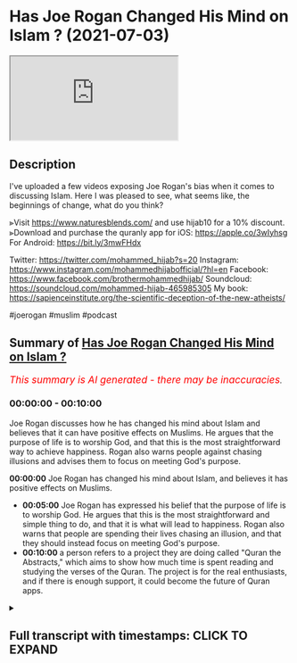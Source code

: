 # Has Joe Rogan Changed His Mind on Islam ? (2021-07-03)

<iframe loading='lazy' src='https://www.youtube.com/embed/WWnaQR9OHeI'></iframe>

## Description

I've uploaded a few videos exposing Joe Rogan's bias when it comes to discussing Islam. Here I was pleased to see, what seems like, the beginnings of change, what do you think? 

⪢Visit https://www.naturesblends.com/ and use hijab10 for a 10% discount. 
⪢Download and purchase the quranly app for iOS: https://apple.co/3wIyhsg
For Android: https://bit.ly/3mwFHdx

Twitter: https://twitter.com/mohammed_hijab?s=20
Instagram: https://www.instagram.com/mohammedhijabofficial/?hl=en
Facebook: https://www.facebook.com/brothermohammedhijab/
Soundcloud: https://soundcloud.com/mohammed-hijab-465985305
My book: https://sapienceinstitute.org/the-scientific-deception-of-the-new-atheists/

#joerogan #muslim #podcast

## Summary of [Has Joe Rogan Changed His Mind on Islam ?](https://www.youtube.com/watch?v=WWnaQR9OHeI)


*<span style="color:red; font-size:125%">This summary is AI generated - there may be inaccuracies</span>. [](/)*

### <a onclick="modifyYTiframeseektime('0')">00:00:00</a> - <a onclick="modifyYTiframeseektime('600')">00:10:00</a>

 Joe Rogan discusses how he has changed his mind about Islam and believes that it can have positive effects on Muslims. He argues that the purpose of life is to worship God, and that this is the most straightforward way to achieve happiness. Rogan also warns people against chasing illusions and advises them to focus on meeting God's purpose.

**<a onclick="modifyYTiframeseektime('0')">00:00:00</a>** Joe Rogan has changed his mind about Islam, and believes it has positive effects on Muslims.
* **<a onclick="modifyYTiframeseektime('300')">00:05:00</a>** Joe Rogan has expressed his belief that the purpose of life is to worship God. He argues that this is the most straightforward and simple thing to do, and that it is what will lead to happiness. Rogan also warns that people are spending their lives chasing an illusion, and that they should instead focus on meeting God's purpose.
* **<a onclick="modifyYTiframeseektime('600')">00:10:00</a>**  a person refers to a project they are doing called "Quran the Abstracts," which aims to show how much time is spent reading and studying the verses of the Quran. The project is for the real enthusiasts, and if there is enough support, it could become the future of Quran apps.

<details><summary><h2>Full transcript with timestamps: CLICK TO EXPAND</h2></summary>

<a onclick="modifyYTiframeseektime('0')">0:00:00</a> [Music]  
<a onclick="modifyYTiframeseektime('5')">0:00:05</a> is the hijab 10  
<a onclick="modifyYTiframeseektime('7')">0:00:07</a> discount code for 10 percent discount on  
<a onclick="modifyYTiframeseektime('9')">0:00:09</a> a wide range of products including  
<a onclick="modifyYTiframeseektime('11')">0:00:11</a> premium ethiopian black seed products  
<a onclick="modifyYTiframeseektime('13')">0:00:13</a> assalamu alaikum  
<a onclick="modifyYTiframeseektime('16')">0:00:16</a> i recently saw a clip a very short clip  
<a onclick="modifyYTiframeseektime('20')">0:00:20</a> of joe rogan saying good words about  
<a onclick="modifyYTiframeseektime('22')">0:00:22</a> islam  
<a onclick="modifyYTiframeseektime('23')">0:00:23</a> this is change of heart there's a change  
<a onclick="modifyYTiframeseektime('26')">0:00:26</a> of mind  
<a onclick="modifyYTiframeseektime('27')">0:00:27</a> let's take a look at what he has to say  
<a onclick="modifyYTiframeseektime('29')">0:00:29</a> come back and comment  
<a onclick="modifyYTiframeseektime('30')">0:00:30</a> islam originally was the they were  
<a onclick="modifyYTiframeseektime('33')">0:00:33</a> scientists man  
<a onclick="modifyYTiframeseektime('34')">0:00:34</a> i mean they were they if you look at  
<a onclick="modifyYTiframeseektime('36')">0:00:36</a> these the early islamic world they were  
<a onclick="modifyYTiframeseektime('38')">0:00:38</a> the ones that  
<a onclick="modifyYTiframeseektime('39')">0:00:39</a> were the most advanced at one point in  
<a onclick="modifyYTiframeseektime('41')">0:00:41</a> history they were the ones that were  
<a onclick="modifyYTiframeseektime('42')">0:00:42</a> pushing mathematics and science and  
<a onclick="modifyYTiframeseektime('45')">0:00:45</a> and reason and logic you know it's just  
<a onclick="modifyYTiframeseektime('48')">0:00:48</a> it  
<a onclick="modifyYTiframeseektime('48')">0:00:48</a> it comes in cycles man it comes in  
<a onclick="modifyYTiframeseektime('50')">0:00:50</a> cycles of suppression and dominance and  
<a onclick="modifyYTiframeseektime('52')">0:00:52</a> you know the the real concern is  
<a onclick="modifyYTiframeseektime('56')">0:00:56</a> unstoppable dictatorships like china and  
<a onclick="modifyYTiframeseektime('58')">0:00:58</a> russia and  
<a onclick="modifyYTiframeseektime('59')">0:00:59</a> when when there's no dissent and no  
<a onclick="modifyYTiframeseektime('62')">0:01:02</a> discussion  
<a onclick="modifyYTiframeseektime('63')">0:01:03</a> i've got a lot of friends who are arabs  
<a onclick="modifyYTiframeseektime('65')">0:01:05</a> i spend a lot of time in the middle east  
<a onclick="modifyYTiframeseektime('67')">0:01:07</a> i love them they're awesome there are  
<a onclick="modifyYTiframeseektime('69')">0:01:09</a> some factions that  
<a onclick="modifyYTiframeseektime('70')">0:01:10</a> say we've got to go blow ourselves up  
<a onclick="modifyYTiframeseektime('72')">0:01:12</a> and that's obviously some factions of  
<a onclick="modifyYTiframeseektime('74')">0:01:14</a> christianity  
<a onclick="modifyYTiframeseektime('75')">0:01:15</a> too right 100  
<a onclick="modifyYTiframeseektime('78')">0:01:18</a> absolutely in america right and i  
<a onclick="modifyYTiframeseektime('80')">0:01:20</a> guarantee you absolutely we were being  
<a onclick="modifyYTiframeseektime('81')">0:01:21</a> invaded and attacked  
<a onclick="modifyYTiframeseektime('83')">0:01:23</a> by muslims all the time it'd probably be  
<a onclick="modifyYTiframeseektime('85')">0:01:25</a> some radical fundamentalist christians  
<a onclick="modifyYTiframeseektime('87')">0:01:27</a> that would want to do the same thing  
<a onclick="modifyYTiframeseektime('89')">0:01:29</a> right that some some muslim sex have  
<a onclick="modifyYTiframeseektime('92')">0:01:32</a> done so first thing i want to say is  
<a onclick="modifyYTiframeseektime('93')">0:01:33</a> that this is  
<a onclick="modifyYTiframeseektime('94')">0:01:34</a> much more of a positive and constructive  
<a onclick="modifyYTiframeseektime('96')">0:01:36</a> tone  
<a onclick="modifyYTiframeseektime('97')">0:01:37</a> than what we have been used to with the  
<a onclick="modifyYTiframeseektime('99')">0:01:39</a> joe rogan experience  
<a onclick="modifyYTiframeseektime('101')">0:01:41</a> in the last half decade or so and  
<a onclick="modifyYTiframeseektime('104')">0:01:44</a> obviously there's something welcome that  
<a onclick="modifyYTiframeseektime('107')">0:01:47</a> you speak in this manner and start  
<a onclick="modifyYTiframeseektime('108')">0:01:48</a> looking in a positive  
<a onclick="modifyYTiframeseektime('109')">0:01:49</a> way about the religion of islam and it's  
<a onclick="modifyYTiframeseektime('114')">0:01:54</a> high time that that is the case and you  
<a onclick="modifyYTiframeseektime('115')">0:01:55</a> say a few good words about the religion  
<a onclick="modifyYTiframeseektime('117')">0:01:57</a> of islam  
<a onclick="modifyYTiframeseektime('119')">0:01:59</a> but i want to remind you of something  
<a onclick="modifyYTiframeseektime('120')">0:02:00</a> that malcolm x  
<a onclick="modifyYTiframeseektime('122')">0:02:02</a> uh beautifully verbalized and he said  
<a onclick="modifyYTiframeseektime('124')">0:02:04</a> you stick a knife  
<a onclick="modifyYTiframeseektime('126')">0:02:06</a> in my back nine inches and pull out  
<a onclick="modifyYTiframeseektime('130')">0:02:10</a> and pull it out six inches there's no  
<a onclick="modifyYTiframeseektime('133')">0:02:13</a> progress  
<a onclick="modifyYTiframeseektime('135')">0:02:15</a> if you pull it out all the way and  
<a onclick="modifyYTiframeseektime('138')">0:02:18</a> that's not progress  
<a onclick="modifyYTiframeseektime('139')">0:02:19</a> progress is healing the wound that the  
<a onclick="modifyYTiframeseektime('142')">0:02:22</a> blow made  
<a onclick="modifyYTiframeseektime('143')">0:02:23</a> and they haven't even pulled out the  
<a onclick="modifyYTiframeseektime('145')">0:02:25</a> knife out  
<a onclick="modifyYTiframeseektime('147')">0:02:27</a> much less heal the wound they won't even  
<a onclick="modifyYTiframeseektime('150')">0:02:30</a> admit the knife is there  
<a onclick="modifyYTiframeseektime('152')">0:02:32</a> to be honest with you this i have to  
<a onclick="modifyYTiframeseektime('154')">0:02:34</a> just admit my disappointment with  
<a onclick="modifyYTiframeseektime('157')">0:02:37</a> much of what you guys do and when i see  
<a onclick="modifyYTiframeseektime('159')">0:02:39</a> you guys  
<a onclick="modifyYTiframeseektime('160')">0:02:40</a> kind of so-called alt-right  
<a onclick="modifyYTiframeseektime('163')">0:02:43</a> uh commentators on internet that you've  
<a onclick="modifyYTiframeseektime('167')">0:02:47</a> got your knife in the back of the muslim  
<a onclick="modifyYTiframeseektime('169')">0:02:49</a> community's back  
<a onclick="modifyYTiframeseektime('170')">0:02:50</a> and you're maybe slowly pulling it out  
<a onclick="modifyYTiframeseektime('172')">0:02:52</a> but you don't even want to admit it's  
<a onclick="modifyYTiframeseektime('174')">0:02:54</a> there  
<a onclick="modifyYTiframeseektime('175')">0:02:55</a> talking about us talking at  
<a onclick="modifyYTiframeseektime('178')">0:02:58</a> us and not to us scarcely  
<a onclick="modifyYTiframeseektime('182')">0:03:02</a> seldomly to us  
<a onclick="modifyYTiframeseektime('186')">0:03:06</a> and i say this that has to change  
<a onclick="modifyYTiframeseektime('189')">0:03:09</a> if discourse is going to be positive in  
<a onclick="modifyYTiframeseektime('192')">0:03:12</a> the next half decade  
<a onclick="modifyYTiframeseektime('194')">0:03:14</a> what i wanted to say in the remainder of  
<a onclick="modifyYTiframeseektime('196')">0:03:16</a> this video  
<a onclick="modifyYTiframeseektime('198')">0:03:18</a> was i wanted to give you our perspective  
<a onclick="modifyYTiframeseektime('200')">0:03:20</a> as muslims  
<a onclick="modifyYTiframeseektime('202')">0:03:22</a> on the purpose of life because one of  
<a onclick="modifyYTiframeseektime('204')">0:03:24</a> the things you said  
<a onclick="modifyYTiframeseektime('206')">0:03:26</a> was when we're talking about the kaab  
<a onclick="modifyYTiframeseektime('209')">0:03:29</a> and the circumambulation  
<a onclick="modifyYTiframeseektime('210')">0:03:30</a> of muslims around the black box which is  
<a onclick="modifyYTiframeseektime('212')">0:03:32</a> called the kaaba  
<a onclick="modifyYTiframeseektime('214')">0:03:34</a> which is of course one of the the  
<a onclick="modifyYTiframeseektime('217')">0:03:37</a> pillars of islam hajj pilgrimage you  
<a onclick="modifyYTiframeseektime('219')">0:03:39</a> said it does something for them  
<a onclick="modifyYTiframeseektime('222')">0:03:42</a> let's hear what you said and come back  
<a onclick="modifyYTiframeseektime('223')">0:03:43</a> and comment on this you know when you  
<a onclick="modifyYTiframeseektime('225')">0:03:45</a> watch  
<a onclick="modifyYTiframeseektime('226')">0:03:46</a> the muslims uh gather around mecca and  
<a onclick="modifyYTiframeseektime('229')">0:03:49</a> go around the circle  
<a onclick="modifyYTiframeseektime('230')">0:03:50</a> you don't think there's something kind  
<a onclick="modifyYTiframeseektime('231')">0:03:51</a> of beautiful about that amazing about  
<a onclick="modifyYTiframeseektime('234')">0:03:54</a> that they all  
<a onclick="modifyYTiframeseektime('235')">0:03:55</a> peacefully get there they're all dressed  
<a onclick="modifyYTiframeseektime('237')">0:03:57</a> the same and they all like move around  
<a onclick="modifyYTiframeseektime('239')">0:03:59</a> this thing and show respect  
<a onclick="modifyYTiframeseektime('240')">0:04:00</a> obviously it's doing something for them  
<a onclick="modifyYTiframeseektime('242')">0:04:02</a> it has this profound  
<a onclick="modifyYTiframeseektime('244')">0:04:04</a> effect on them joe rogan i want to be  
<a onclick="modifyYTiframeseektime('245')">0:04:05</a> honest with you because i know you're  
<a onclick="modifyYTiframeseektime('247')">0:04:07</a> watching this video i know for a fact  
<a onclick="modifyYTiframeseektime('248')">0:04:08</a> you're watching this video in fact  
<a onclick="modifyYTiframeseektime('249')">0:04:09</a> yeah i want to be honest with you and  
<a onclick="modifyYTiframeseektime('251')">0:04:11</a> tell you that this  
<a onclick="modifyYTiframeseektime('253')">0:04:13</a> language that you're using um it's doing  
<a onclick="modifyYTiframeseektime('256')">0:04:16</a> something for them  
<a onclick="modifyYTiframeseektime('257')">0:04:17</a> it's revelatory of your own  
<a onclick="modifyYTiframeseektime('260')">0:04:20</a> bias and i think your bias may be  
<a onclick="modifyYTiframeseektime('264')">0:04:24</a> something which is referred to in ethics  
<a onclick="modifyYTiframeseektime('266')">0:04:26</a> as egoism  
<a onclick="modifyYTiframeseektime('268')">0:04:28</a> or even in psychology as egoism this  
<a onclick="modifyYTiframeseektime('271')">0:04:31</a> idea  
<a onclick="modifyYTiframeseektime('272')">0:04:32</a> that things should be done for us like  
<a onclick="modifyYTiframeseektime('274')">0:04:34</a> we are the center of attention  
<a onclick="modifyYTiframeseektime('276')">0:04:36</a> that we should be acting on our  
<a onclick="modifyYTiframeseektime('278')">0:04:38</a> self-interest and really that is the  
<a onclick="modifyYTiframeseektime('280')">0:04:40</a> basis for morality not only that  
<a onclick="modifyYTiframeseektime('283')">0:04:43</a> but the purpose of life therefore is for  
<a onclick="modifyYTiframeseektime('285')">0:04:45</a> us to try and get as much of it as we  
<a onclick="modifyYTiframeseektime('287')">0:04:47</a> can  
<a onclick="modifyYTiframeseektime('288')">0:04:48</a> let it do something for us like a slave  
<a onclick="modifyYTiframeseektime('291')">0:04:51</a> life is a slave to us and we're just  
<a onclick="modifyYTiframeseektime('294')">0:04:54</a> here  
<a onclick="modifyYTiframeseektime('295')">0:04:55</a> telling life what to do and this comes  
<a onclick="modifyYTiframeseektime('298')">0:04:58</a> quite  
<a onclick="modifyYTiframeseektime('298')">0:04:58</a> frequently in your podcast if i may be  
<a onclick="modifyYTiframeseektime('300')">0:05:00</a> honest with you and tell you  
<a onclick="modifyYTiframeseektime('302')">0:05:02</a> whether it's you telling people or  
<a onclick="modifyYTiframeseektime('304')">0:05:04</a> asking them about lsds  
<a onclick="modifyYTiframeseektime('306')">0:05:06</a> telling them about your experiences  
<a onclick="modifyYTiframeseektime('307')">0:05:07</a> smoking a big cigar and doing this and  
<a onclick="modifyYTiframeseektime('309')">0:05:09</a> that's what  
<a onclick="modifyYTiframeseektime('310')">0:05:10</a> or you know hgh that you take and the  
<a onclick="modifyYTiframeseektime('312')">0:05:12</a> palumbo ism that you have or the  
<a onclick="modifyYTiframeseektime('314')">0:05:14</a> chain facial change that you've seen  
<a onclick="modifyYTiframeseektime('316')">0:05:16</a> because of the steroid abuse and so on  
<a onclick="modifyYTiframeseektime('318')">0:05:18</a> this is just you are a caricature  
<a onclick="modifyYTiframeseektime('322')">0:05:22</a> and i don't mean this to be rude you are  
<a onclick="modifyYTiframeseektime('324')">0:05:24</a> a caricature of materialism  
<a onclick="modifyYTiframeseektime('326')">0:05:26</a> you basically are emblematic and this is  
<a onclick="modifyYTiframeseektime('329')">0:05:29</a> not the purpose of life we want to say  
<a onclick="modifyYTiframeseektime('331')">0:05:31</a> that the purpose of  
<a onclick="modifyYTiframeseektime('332')">0:05:32</a> life is not so that we may consume  
<a onclick="modifyYTiframeseektime('334')">0:05:34</a> things and it can do things for us  
<a onclick="modifyYTiframeseektime('336')">0:05:36</a> before we  
<a onclick="modifyYTiframeseektime('336')">0:05:36</a> hit the grave the purpose of life is to  
<a onclick="modifyYTiframeseektime('339')">0:05:39</a> worship our creator  
<a onclick="modifyYTiframeseektime('340')">0:05:40</a> that's the purpose of life that we have  
<a onclick="modifyYTiframeseektime('342')">0:05:42</a> a creator he created the human beings  
<a onclick="modifyYTiframeseektime('345')">0:05:45</a> which we we can reason rationally  
<a onclick="modifyYTiframeseektime('348')">0:05:48</a> the purpose of life is to worship that  
<a onclick="modifyYTiframeseektime('350')">0:05:50</a> creator  
<a onclick="modifyYTiframeseektime('351')">0:05:51</a> that's the purpose of life to submit  
<a onclick="modifyYTiframeseektime('353')">0:05:53</a> ourselves to that creator  
<a onclick="modifyYTiframeseektime('355')">0:05:55</a> rousseau very famously said man is born  
<a onclick="modifyYTiframeseektime('358')">0:05:58</a> free but everywhere in chains  
<a onclick="modifyYTiframeseektime('360')">0:06:00</a> the quran states allah  
<a onclick="modifyYTiframeseektime('366')">0:06:06</a> [Music]  
<a onclick="modifyYTiframeseektime('382')">0:06:22</a> has put forward a parable of two men  
<a onclick="modifyYTiframeseektime('385')">0:06:25</a> one of them has many slave masters  
<a onclick="modifyYTiframeseektime('389')">0:06:29</a> and the other one has only one slave  
<a onclick="modifyYTiframeseektime('392')">0:06:32</a> master  
<a onclick="modifyYTiframeseektime('393')">0:06:33</a> are they the same praise be to god  
<a onclick="modifyYTiframeseektime('397')">0:06:37</a> that most people don't understand  
<a onclick="modifyYTiframeseektime('399')">0:06:39</a> meaning  
<a onclick="modifyYTiframeseektime('401')">0:06:41</a> meaning you will always be a slave to  
<a onclick="modifyYTiframeseektime('404')">0:06:44</a> something or someone  
<a onclick="modifyYTiframeseektime('405')">0:06:45</a> whether it's your own desires or  
<a onclick="modifyYTiframeseektime('407')">0:06:47</a> societal expectations  
<a onclick="modifyYTiframeseektime('409')">0:06:49</a> or materialism or a combination of all  
<a onclick="modifyYTiframeseektime('412')">0:06:52</a> those things  
<a onclick="modifyYTiframeseektime('414')">0:06:54</a> or you can decide to be the slave or  
<a onclick="modifyYTiframeseektime('417')">0:06:57</a> submission in submission to the one who  
<a onclick="modifyYTiframeseektime('420')">0:07:00</a> created you and the  
<a onclick="modifyYTiframeseektime('422')">0:07:02</a> quranic message is very straightforward  
<a onclick="modifyYTiframeseektime('424')">0:07:04</a> joe rogan  
<a onclick="modifyYTiframeseektime('425')">0:07:05</a> it's that you have to make the right  
<a onclick="modifyYTiframeseektime('429')">0:07:09</a> decision the purpose of life is to  
<a onclick="modifyYTiframeseektime('431')">0:07:11</a> worship god not to worship yourself  
<a onclick="modifyYTiframeseektime('433')">0:07:13</a> not to worship societal expectations and  
<a onclick="modifyYTiframeseektime('436')">0:07:16</a> you will not receive  
<a onclick="modifyYTiframeseektime('438')">0:07:18</a> happiness tranquility and purpose in  
<a onclick="modifyYTiframeseektime('441')">0:07:21</a> life  
<a onclick="modifyYTiframeseektime('442')">0:07:22</a> you'll be stuck in the second gear of a  
<a onclick="modifyYTiframeseektime('444')">0:07:24</a> meaningless lifestyle  
<a onclick="modifyYTiframeseektime('446')">0:07:26</a> if you think that you can fill the void  
<a onclick="modifyYTiframeseektime('450')">0:07:30</a> of purpose with all of the activities  
<a onclick="modifyYTiframeseektime('453')">0:07:33</a> that you are partaking in  
<a onclick="modifyYTiframeseektime('456')">0:07:36</a> they have no ability in fact  
<a onclick="modifyYTiframeseektime('460')">0:07:40</a> or facility to fill that void is  
<a onclick="modifyYTiframeseektime('462')">0:07:42</a> impossible  
<a onclick="modifyYTiframeseektime('463')">0:07:43</a> the only way to fill that void is  
<a onclick="modifyYTiframeseektime('464')">0:07:44</a> through god the creator  
<a onclick="modifyYTiframeseektime('467')">0:07:47</a> the creator god which is sustaining the  
<a onclick="modifyYTiframeseektime('471')">0:07:51</a> universe and maintaining us  
<a onclick="modifyYTiframeseektime('473')">0:07:53</a> so it's not for us to be expecting from  
<a onclick="modifyYTiframeseektime('476')">0:07:56</a> god or what can religion do for us  
<a onclick="modifyYTiframeseektime('478')">0:07:58</a> it's the wrong question the right  
<a onclick="modifyYTiframeseektime('480')">0:08:00</a> question is what's the purpose of life  
<a onclick="modifyYTiframeseektime('483')">0:08:03</a> and what can we do to meet that purpose  
<a onclick="modifyYTiframeseektime('488')">0:08:08</a> we say the purpose of life is to worship  
<a onclick="modifyYTiframeseektime('490')">0:08:10</a> god  
<a onclick="modifyYTiframeseektime('491')">0:08:11</a> it's really as straightforward and  
<a onclick="modifyYTiframeseektime('492')">0:08:12</a> simple as that submit our will to god  
<a onclick="modifyYTiframeseektime('495')">0:08:15</a> and the world is like a shadow joe rogan  
<a onclick="modifyYTiframeseektime('499')">0:08:19</a> the world is like a shadow all the  
<a onclick="modifyYTiframeseektime('501')">0:08:21</a> happiness they're in  
<a onclick="modifyYTiframeseektime('503')">0:08:23</a> is like a shadow the more you try  
<a onclick="modifyYTiframeseektime('507')">0:08:27</a> and walk towards it the more  
<a onclick="modifyYTiframeseektime('511')">0:08:31</a> it moves away from you  
<a onclick="modifyYTiframeseektime('514')">0:08:34</a> and that's what you'll find i'm sure you  
<a onclick="modifyYTiframeseektime('516')">0:08:36</a> have already found that joe rogan  
<a onclick="modifyYTiframeseektime('518')">0:08:38</a> and what you will continue to find the  
<a onclick="modifyYTiframeseektime('520')">0:08:40</a> pursuit of happiness therefore  
<a onclick="modifyYTiframeseektime('522')">0:08:42</a> which is a phrase that's entrenched  
<a onclick="modifyYTiframeseektime('525')">0:08:45</a> in the american documents is nothing but  
<a onclick="modifyYTiframeseektime('528')">0:08:48</a> a mirage  
<a onclick="modifyYTiframeseektime('530')">0:08:50</a> is nothing but a delusion  
<a onclick="modifyYTiframeseektime('535')">0:08:55</a> and the true way out of nihilism  
<a onclick="modifyYTiframeseektime('539')">0:08:59</a> and a completely purposeless lifestyle  
<a onclick="modifyYTiframeseektime('542')">0:09:02</a> is a strong purpose which can only be  
<a onclick="modifyYTiframeseektime('544')">0:09:04</a> granted  
<a onclick="modifyYTiframeseektime('545')">0:09:05</a> through the creator god we're happy to  
<a onclick="modifyYTiframeseektime('548')">0:09:08</a> have these conversations joe rogan  
<a onclick="modifyYTiframeseektime('550')">0:09:10</a> and we need to have this conversation so  
<a onclick="modifyYTiframeseektime('552')">0:09:12</a> you need to think deeply about what i've  
<a onclick="modifyYTiframeseektime('554')">0:09:14</a> said  
<a onclick="modifyYTiframeseektime('555')">0:09:15</a> because you don't have much time to be  
<a onclick="modifyYTiframeseektime('557')">0:09:17</a> to be honest with you on this planet  
<a onclick="modifyYTiframeseektime('559')">0:09:19</a> how long how old are you i mean would  
<a onclick="modifyYTiframeseektime('561')">0:09:21</a> you respect  
<a onclick="modifyYTiframeseektime('562')">0:09:22</a> you're pushing 60 now are you you know  
<a onclick="modifyYTiframeseektime('565')">0:09:25</a> how old are you  
<a onclick="modifyYTiframeseektime('565')">0:09:25</a> how are joe rogan and it's not even  
<a onclick="modifyYTiframeseektime('567')">0:09:27</a> about age because people die  
<a onclick="modifyYTiframeseektime('569')">0:09:29</a> in their uh when they're young but  
<a onclick="modifyYTiframeseektime('572')">0:09:32</a> you're pushing 60 now jorgen  
<a onclick="modifyYTiframeseektime('574')">0:09:34</a> 10 20 more years you you know it's over  
<a onclick="modifyYTiframeseektime('576')">0:09:36</a> really you can't even  
<a onclick="modifyYTiframeseektime('578')">0:09:38</a> you know if you take hdh from the horse  
<a onclick="modifyYTiframeseektime('580')">0:09:40</a> himself it's not going to be  
<a onclick="modifyYTiframeseektime('582')">0:09:42</a> putting you back into the age of youth  
<a onclick="modifyYTiframeseektime('585')">0:09:45</a> so you need to start thinking about the  
<a onclick="modifyYTiframeseektime('587')">0:09:47</a> purpose of life  
<a onclick="modifyYTiframeseektime('588')">0:09:48</a> and think about the grave as heidiger  
<a onclick="modifyYTiframeseektime('591')">0:09:51</a> said  
<a onclick="modifyYTiframeseektime('592')">0:09:52</a> as his preferable advice that if you  
<a onclick="modifyYTiframeseektime('595')">0:09:55</a> want authenticity in life  
<a onclick="modifyYTiframeseektime('596')">0:09:56</a> think about the grave  
<a onclick="modifyYTiframeseektime('600')">0:10:00</a> go to quran the abstracts versus  
<a onclick="modifyYTiframeseektime('604')">0:10:04</a> pages and time spent reading and the  
<a onclick="modifyYTiframeseektime('606')">0:10:06</a> verses to pages function  
<a onclick="modifyYTiframeseektime('608')">0:10:08</a> takes you from reading a few verses a  
<a onclick="modifyYTiframeseektime('609')">0:10:09</a> day to a few  
<a onclick="modifyYTiframeseektime('611')">0:10:11</a> pages a day this project is for the real  
<a onclick="modifyYTiframeseektime('613')">0:10:13</a> enthusiasts  
<a onclick="modifyYTiframeseektime('614')">0:10:14</a> if there's enough of us out there this  
<a onclick="modifyYTiframeseektime('616')">0:10:16</a> will become the future of quran  
<a onclick="modifyYTiframeseektime('618')">0:10:18</a> apps and support the project if you can  
<a onclick="modifyYTiframeseektime('620')">0:10:20</a> inshaallah may allah bless all of you  
<a onclick="modifyYTiframeseektime('630')">0:10:30</a> jazakallahu  
<a onclick="modifyYTiframeseektime('635')">0:10:35</a> you  
</details>